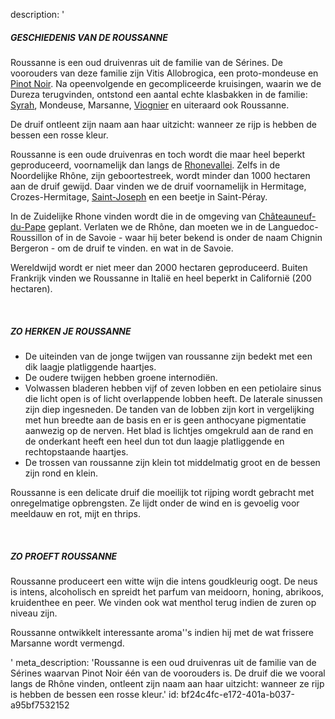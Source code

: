 description: '<h5><strong>GESCHIEDENIS VAN DE ROUSSANNE</strong><br></h5><p>Roussanne is een oud druivenras uit de familie van de Sérines. De voorouders van deze familie zijn  Vitis Allobrogica, een proto-mondeuse en <a href="/nl/grape/pinot-noir">Pinot Noir</a>. Na opeenvolgende en gecompliceerde kruisingen, waarin we de Dureza terugvinden, ontstond een aantal echte klasbakken in de familie: <a href="/nl/grape/syrah">Syrah</a>, Mondeuse, Marsanne, <a href="/nl/grape/viognier">Viognier</a> en uiteraard ook Roussanne.</p><p>De druif ontleent zijn naam aan haar uitzicht: wanneer ze rijp is hebben de bessen een rosse kleur.</p><p>Roussanne is een oude druivenras en toch wordt die maar heel beperkt geproduceerd, voornamelijk dan langs de <a href="/nl/region/cotes-du-rhone">Rhonevallei</a>. Zelfs in de Noordelijke Rhône, zijn geboortestreek, wordt minder dan 1000 hectaren aan de druif gewijd. Daar vinden we de druif voornamelijk in Hermitage, Crozes-Hermitage, <a href="/nl/region/saint-jospeh">Saint-Joseph</a> en een beetje in Saint-Péray. </p><p>In de Zuidelijke Rhone vinden wordt die in de omgeving van <a href="/nl/region/chateauneuf-du-pape">Châteauneuf-du-Pape</a> geplant. Verlaten we de Rhône, dan moeten we in de Languedoc-Roussillon of in de Savoie - waar hij beter bekend is onder de naam Chignin Bergeron - om de druif te vinden. en wat in de Savoie. </p><p>Wereldwijd wordt er niet meer dan 2000 hectaren geproduceerd. Buiten Frankrijk vinden we Roussanne in Italië en heel beperkt in Californië (200 hectaren).</p><p><br></p><h5><strong>ZO HERKEN JE ROUSSANNE</strong></h5><ul><li>De uiteinden van de jonge twijgen van roussanne zijn bedekt met een dik laagje platliggende haartjes.</li><li>De oudere twijgen hebben groene internodiën.</li><li>Volwassen bladeren hebben vijf of zeven lobben en een petiolaire sinus die licht open is of licht overlappende lobben heeft. De laterale sinussen zijn diep ingesneden. De tanden van de lobben zijn kort in vergelijking met hun breedte aan de basis en er is geen anthocyane pigmentatie aanwezig op de nerven. Het blad is lichtjes omgekruld aan de rand en de onderkant heeft een heel dun tot dun laagje platliggende en rechtopstaande haartjes.</li><li>De trossen van roussanne zijn klein tot middelmatig groot en de bessen zijn rond en klein.</li></ul><p>Roussanne is een delicate druif die moeilijk tot rijping wordt gebracht met onregelmatige opbrengsten. Ze lijdt onder de wind en is gevoelig voor meeldauw en rot, mijt en thrips.</p><p><br></p><h5><strong>ZO PROEFT ROUSSANNE</strong></h5><p>Roussanne produceert een witte wijn die intens goudkleurig oogt. De neus is intens, alcoholisch en spreidt het parfum van meidoorn, honing, abrikoos, kruidenthee en peer. We vinden ook wat menthol terug indien de zuren op niveau zijn.</p><p>Roussanne ontwikkelt interessante aroma''s indien hij met de wat frissere Marsanne wordt vermengd.</p>'
meta_description: 'Roussanne is een oud druivenras uit de familie van de Sérines waarvan Pinot Noir één van de voorouders is. De druif die we vooral langs de Rhône vinden, ontleent zijn naam aan haar uitzicht: wanneer ze rijp is hebben de bessen een rosse kleur.'
id: bf24c4fc-e172-401a-b037-a95bf7532152
